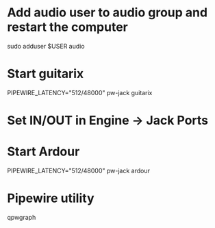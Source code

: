
# Add audio user to audio group and restart the computer
sudo adduser $USER audio

# Start guitarix
PIPEWIRE_LATENCY="512/48000" pw-jack guitarix
# Set IN/OUT in Engine -> Jack Ports

# Start Ardour
PIPEWIRE_LATENCY="512/48000" pw-jack ardour

# Pipewire utility
qpwgraph
